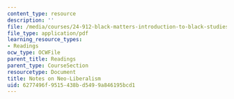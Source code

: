 ```yaml
---
content_type: resource
description: ''
file: /media/courses/24-912-black-matters-introduction-to-black-studies-spring-2017/6277496f9515438bd5499a846195bcd1_MIT24_912s17_chomsky_neolib.pdf
file_type: application/pdf
learning_resource_types:
- Readings
ocw_type: OCWFile
parent_title: Readings
parent_type: CourseSection
resourcetype: Document
title: Notes on Neo-Liberalism
uid: 6277496f-9515-438b-d549-9a846195bcd1
---
```

